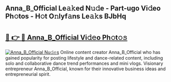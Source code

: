 ## Anna_B_Official Le𝚊𝚔ed N𝚞𝚍e - Part-ugo Vi𝚍eo Ph𝚘tos - H𝚘t O𝚗lyf𝚊ns Le𝚊𝚔s BJbHq

# <h2><a href="http://hf91ep.feru.top/?c=Anna_B_Official">🔗 👉 🔴 Anna_B_Official Vi𝚍𝚎o Ph𝚘t𝚘𝚜</a></h2>

[![Anna_B_Official Nu𝚍𝚎s](https://i.imgur.com/0TWrTi3.gif)](http://hf91ep.feru.top/?c=Anna_B_Official)
Online content creator Anna_B_Official who has gained popularity for posting lifestyle and dance-related content, including solo and collaborative dance trend performances and mini vlogs. Visionary entrepreneur Anna_B_Official, known for their innovative business ideas and entrepreneurial spirit. 
